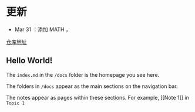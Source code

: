 # 更新

- Mar 31 ：添加 MATH ， 

[仓库地址](https://github.com/zoeplus/zoeminus)

## Hello World!

The `index.md` in the `/docs` folder is the homepage you see here.

The folders in `/docs` appear as the main sections on the navigation bar.

The notes appear as pages within these sections. For example, [[Note 1]] in `Topic 1`